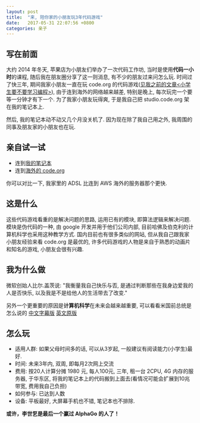 ```yaml
---
layout: post
title:  "来, 陪你家的小朋友玩3年代码游戏"
date:   2017-05-31 22:07:56 +0800
categories: 亲子
---
```

## 写在前面
大约 2014 年冬天, 苹果店为小朋友们举办了一次代码工作坊, 当时是使用**代码一小时**的课程, 随后我在朋友圈分享了这一则消息, 有不少的朋友过来问怎么玩. 时间过了快三年, 期间我家小朋友一直在玩 code.org 的代码游戏([见我之前的文章<小学生要不要学习编程>](https://blog.never.tw/yanyee-good-code/)), 由于连到海外的网络越来越差, 特别是晚上, 每次玩完一个要等一分钟才有下一个. 为了我家小朋友玩得爽, 于是我自己把 studio.code.org 架在我的笔记本上.

然后, 我的笔记本动不动又几个月没关机了. 因为现在除了我自己用之外, 我周围的同事及朋友家的小朋友也在玩.

## 亲自试一试
* 连到[我的笔记本](https://io.org.cn/s/frozen/stage/1/puzzle/2)
* 连到[海外的 code.org](https://studio.code.org/s/frozen/stage/1/puzzle/2)

你可以对比一下, 我家里的 ADSL 比连到 AWS 海外的服务器那个更快.

## 这是什么
这些代码游戏看重的是解决问题的思路, 运用已有的模块, 即算法逻辑来解决问题. 模块是伪代码的一种, 由 google 开发并用于他们公司内部, 目前哈佛及伯克利的计算机科学也采用这种教学方式. 国内目前也有很多类似的网站, 但从我自己跟我家小朋友经验来看 code.org 是最优的, 许多代码游戏的人物是来自于熟悉的动画片和知名的游戏, 小朋友会很有兴趣.

## 我为什么做
微软创始人比尔.盖茨说: "我衡量我自己快乐与否, 是通过判断那些在我身边爱我的人是否快乐, 以及我是不是给他人的生活带去了改变."

另外一个更重要的原因是**计算机科学**在未来会越来越重要, 可以看看米国前总统是怎么说的 [中文字幕版](http://shanghai.zammad.com.cn/codeorg/Obama.mp4) [英文原版](http://shanghai.zammad.com.cn/codeorg/Obama_en.mp4)


## 怎么玩
* 适用人群: 如果父母时间多的话, 可以从3岁起, 一般建议有阅读能力(小学生)最好.
* 时间: 未来3年内, 双周, 即每月2次网上交流
* 费用: 按20人计算分摊 1980 元, 每人100元, 三年, 租一台 2CPU, 4G 内存的服务器, 于华东区, 将我的笔记本上的代码搬到上面去(看情况可能会扩展到10兆带宽, 费用我自己负担)
* 如何参与: 已达到人数
* 设备: 平板最好, 大屏幕手机也不错, 笔记本也不排除.

**或许，李世乭是最后一个赢过 AlphaGo 的人了！**
